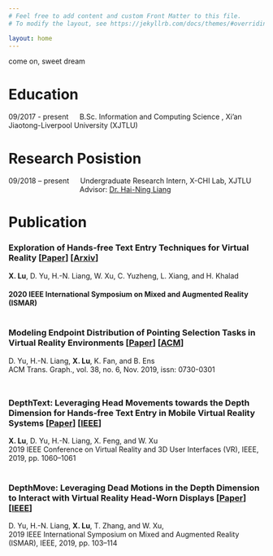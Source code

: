 ```yaml
---
# Feel free to add content and custom Front Matter to this file.
# To modify the layout, see https://jekyllrb.com/docs/themes/#overriding-theme-defaults

layout: home
---
```

come on, sweet dream

# Education

09/2017 - present &emsp; B.Sc. Information and Computing Science , Xi’an Jiaotong-Liverpool University (XJTLU)

# Research Posistion

09/2018 – present &emsp; Undergraduate Research Intern, X-CHI Lab, XJTLU <br />
&emsp;&emsp;&emsp;&emsp;&emsp;&emsp;&emsp;&emsp;&emsp;&emsp;Advisor: [Dr. Hai-Ning Liang](https://www.xjtlu.edu.cn/en/departments/academic-departments/school-of-advanced-technology/staff/haining-liang)


# Publication

### Exploration of Hands-free Text Entry Techniques for Virtual Reality [[Paper](papers/20_Blink.pdf)] [[Arxiv](https://arxiv.org/abs/2010.03247)]<br />
**X. Lu**, D. Yu, H.-N. Liang, W. Xu, C. Yuzheng, L. Xiang, and H. Khalad<br /> 
#### 2020 IEEE International Symposium on Mixed and Augmented Reality (ISMAR)<br /><br />

### Modeling Endpoint Distribution of Pointing Selection Tasks in Virtual Reality Environments [[Paper](papers/19_Modeling.pdf)] [[ACM](https://dl.acm.org/doi/10.1145/3355089.3356544)] <br />
D. Yu, H.-N. Liang, **X. Lu**, K. Fan, and B. Ens<br /> 
ACM Trans. Graph., vol. 38, no. 6, Nov. 2019, issn: 0730-0301<br /><br /> 

### DepthText: Leveraging Head Movements towards the Depth Dimension for Hands-free Text Entry in Mobile Virtual Reality Systems [[Paper](papers/19_DepthText.pdf)] [[IEEE](https://ieeexplore.ieee.org/document/8797901)]<br />
**X. Lu**, D. Yu, H.-N. Liang, X. Feng, and W. Xu<br /> 
2019 IEEE Conference on Virtual Reality and 3D User Interfaces (VR), IEEE, 2019, pp. 1060–1061<br /><br />

### DepthMove: Leveraging Dead Motions in the Depth Dimension to Interact with Virtual Reality Head-Worn Displays [[Paper](papers/19_DepthMove.pdf)] [[IEEE](https://ieeexplore.ieee.org/document/8943683)] <br />
D. Yu, H.-N. Liang, **X. Lu**, T. Zhang, and W. Xu, <br /> 
2019 IEEE International Symposium on Mixed and Augmented Reality (ISMAR), IEEE, 2019, pp. 103–114
